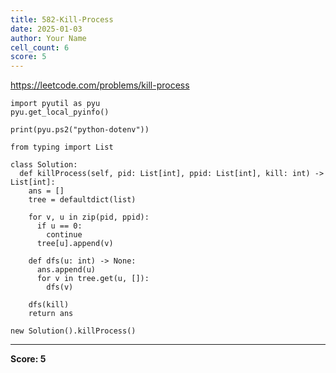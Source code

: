 ```yaml
---
title: 582-Kill-Process
date: 2025-01-03
author: Your Name
cell_count: 6
score: 5
---
```


https://leetcode.com/problems/kill-process


```
import pyutil as pyu
pyu.get_local_pyinfo()
```


```
print(pyu.ps2("python-dotenv"))
```


```
from typing import List
```


```
class Solution:
  def killProcess(self, pid: List[int], ppid: List[int], kill: int) -> List[int]:
    ans = []
    tree = defaultdict(list)

    for v, u in zip(pid, ppid):
      if u == 0:
        continue
      tree[u].append(v)

    def dfs(u: int) -> None:
      ans.append(u)
      for v in tree.get(u, []):
        dfs(v)

    dfs(kill)
    return ans
```


```
new Solution().killProcess()
```


---
**Score: 5**
